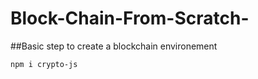 # Block-Chain-From-Scratch-


##Basic step to create a blockchain environement
``` bash
npm i crypto-js
```
